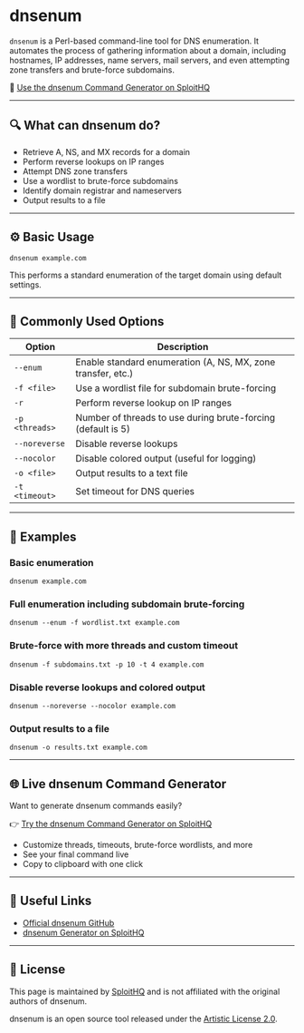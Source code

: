 # dnsenum

`dnsenum` is a Perl-based command-line tool for DNS enumeration. It automates the process of gathering information about a domain, including hostnames, IP addresses, name servers, mail servers, and even attempting zone transfers and brute-force subdomains.

🔗 [Use the dnsenum Command Generator on SploitHQ](https://sploithq.com/dnsenum)

---

## 🔍 What can dnsenum do?

- Retrieve A, NS, and MX records for a domain
- Perform reverse lookups on IP ranges
- Attempt DNS zone transfers
- Use a wordlist to brute-force subdomains
- Identify domain registrar and nameservers
- Output results to a file

---

## ⚙️ Basic Usage

```
dnsenum example.com
```

This performs a standard enumeration of the target domain using default settings.

---

## 🧰 Commonly Used Options

| Option             | Description                                                    |
|--------------------|----------------------------------------------------------------|
| `--enum`           | Enable standard enumeration (A, NS, MX, zone transfer, etc.)   |
| `-f <file>`        | Use a wordlist file for subdomain brute-forcing               |
| `-r`               | Perform reverse lookup on IP ranges                            |
| `-p <threads>`     | Number of threads to use during brute-forcing (default is 5)  |
| `--noreverse`      | Disable reverse lookups                                        |
| `--nocolor`        | Disable colored output (useful for logging)                   |
| `-o <file>`        | Output results to a text file                                  |
| `-t <timeout>`     | Set timeout for DNS queries                                    |

---

## 🧪 Examples

### Basic enumeration
```
dnsenum example.com
```

### Full enumeration including subdomain brute-forcing
```
dnsenum --enum -f wordlist.txt example.com
```

### Brute-force with more threads and custom timeout
```
dnsenum -f subdomains.txt -p 10 -t 4 example.com
```

### Disable reverse lookups and colored output
```
dnsenum --noreverse --nocolor example.com
```

### Output results to a file
```
dnsenum -o results.txt example.com
```

---

## 🌐 Live dnsenum Command Generator

Want to generate dnsenum commands easily?

👉 [Try the dnsenum Command Generator on SploitHQ](https://sploithq.com/dnsenum)

- Customize threads, timeouts, brute-force wordlists, and more
- See your final command live
- Copy to clipboard with one click

---

## 🔗 Useful Links

- [Official dnsenum GitHub](https://github.com/fwaeytens/dnsenum)
- [dnsenum Generator on SploitHQ](https://sploithq.com/dnsenum)

---

## 📄 License

This page is maintained by [SploitHQ](https://sploithq.com) and is not affiliated with the original authors of dnsenum.

dnsenum is an open source tool released under the [Artistic License 2.0](https://opensource.org/licenses/Artistic-2.0).
